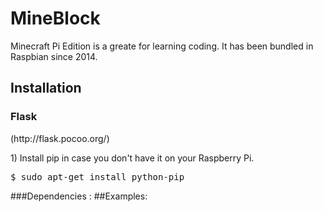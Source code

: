<h1> MineBlock</h1>
<p>
Minecraft Pi Edition is a greate for learning coding. It has been bundled in Raspbian since 2014.
</p>
<h2>Installation</h2>
<h3>Flask</h3>(http://flask.pocoo.org/)
<p>1) Install pip in case you don't have it on your Raspberry Pi.</p>
<pre>$ sudo apt-get install python-pip</pre>
###Dependencies :
##Examples:
